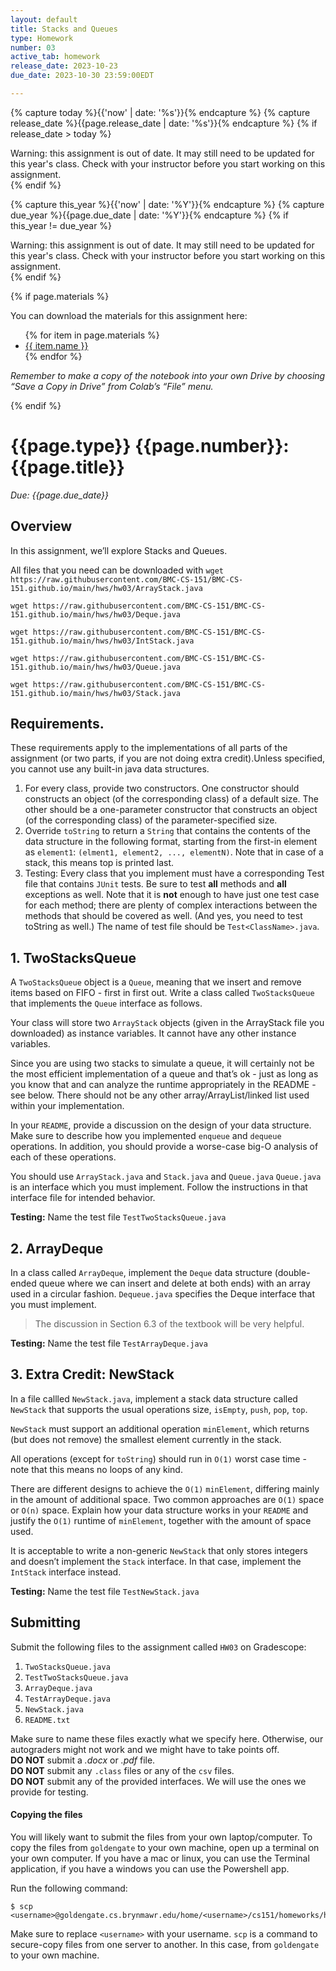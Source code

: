 ```yaml
---
layout: default
title: Stacks and Queues
type: Homework
number: 03
active_tab: homework
release_date: 2023-10-23
due_date: 2023-10-30 23:59:00EDT

---
```


<!-- Check whether the assignment is ready to release -->
{% capture today %}{{'now' | date: '%s'}}{% endcapture %}
{% capture release_date %}{{page.release_date | date: '%s'}}{% endcapture %}
{% if release_date > today %} 
<div class="alert alert-danger">
Warning: this assignment is out of date.  It may still need to be updated for this year's class.  Check with your instructor before you start working on this assignment.
</div>
{% endif %}
<!-- End of check whether the assignment is up to date -->


<!-- Check whether the assignment is up to date -->
{% capture this_year %}{{'now' | date: '%Y'}}{% endcapture %}
{% capture due_year %}{{page.due_date | date: '%Y'}}{% endcapture %}
{% if this_year != due_year %} 
<div class="alert alert-danger">
Warning: this assignment is out of date.  It may still need to be updated for this year's class.  Check with your instructor before you start working on this assignment.
</div>
{% endif %}
<!-- End of check whether the assignment is up to date -->



{% if page.materials %}
<div class="alert alert-info">
You can download the materials for this assignment here:
<ul>
{% for item in page.materials %}
<li><a href="{{item.url}}">{{ item.name }}</a></li>
{% endfor %}
</ul>


<i>Remember to make a copy of the notebook into your own Drive by choosing “Save a Copy in Drive” from Colab’s “File” menu.</i>

</div>
{% endif %}





{{page.type}} {{page.number}}: {{page.title}}
=============================================================

_Due: {{page.due_date}}_

## Overview

In this assignment, we’ll explore Stacks and Queues.

All files that you need can be downloaded with
`wget https://raw.githubusercontent.com/BMC-CS-151/BMC-CS-151.github.io/main/hws/hw03/ArrayStack.java`

`wget https://raw.githubusercontent.com/BMC-CS-151/BMC-CS-151.github.io/main/hws/hw03/Deque.java`

`wget https://raw.githubusercontent.com/BMC-CS-151/BMC-CS-151.github.io/main/hws/hw03/IntStack.java`

`wget https://raw.githubusercontent.com/BMC-CS-151/BMC-CS-151.github.io/main/hws/hw03/Queue.java`

`wget https://raw.githubusercontent.com/BMC-CS-151/BMC-CS-151.github.io/main/hws/hw03/Stack.java`


## Requirements.

These requirements apply to the implementations of all parts of the assignment (or two parts,
if you are not doing extra credit).Unless specified, you cannot use any built-in java data structures.

1. For every class, provide two constructors. One constructor should constructs an object (of the corresponding class) of a default size. The other should be a one-parameter constructor that constructs 
an object (of the corresponding class) of the parameter-specified size. 
2. Override `toString` to return a `String` that contains the contents of the
data structure in the following format, starting from the first-in element as
`element1`: `(elment1, element2, ..., elementN)`.
Note that in case of a stack, this means top is printed last.
3. Testing: Every class that you implement must have a corresponding Test file
that contains `JUnit` tests. Be sure to test **all** methods and **all** exceptions as well. Note that it is 
**not** enough to have just one test case for each method; there are plenty of complex interactions between the methods that should be covered as well. (And yes, you need to test toString as well.)
The name of test file should be `Test<ClassName>.java`.

## 1. TwoStacksQueue

A `TwoStacksQueue` object is a `Queue`, meaning that we insert and remove
items based on FIFO - first in first out.
Write a class called `TwoStacksQueue` that implements the `Queue` interface as follows.

Your class will store two `ArrayStack` objects (given in the ArrayStack file you downloaded) as instance variables.
It cannot have any other instance variables.

Since you are using two stacks to simulate a queue, it
will certainly not be the most efficient implementation of a queue and
that’s ok - just as long as you know that and can analyze the runtime
appropriately in the README - see below. There should not be any other
array/ArrayList/linked list used within your implementation.

In your `README`, provide a discussion on the design of your data
structure.
Make sure to describe how you implemented `enqueue` and `dequeue`
operations. In addition, you should provide a worse-case big-O analysis
of each of these operations.

You should use 
`ArrayStack.java` and `Stack.java` and `Queue.java` 
`Queue.java` is an interface which you must implement. Follow the instructions in that interface file for intended behavior. 


**Testing:** Name the test file `TestTwoStacksQueue.java`

## 2. ArrayDeque
In a class called `ArrayDeque`, implement the `Deque` data structure (double-ended queue where we can insert
and delete at both ends) with an array used in a circular fashion.
`Dequeue.java` specifies the
Deque interface that you must implement.

> The discussion in Section 6.3 of the textbook will be very helpful.

**Testing:** Name the test file `TestArrayDeque.java`

## 3. Extra Credit: NewStack
In a file callled `NewStack.java`,
implement a stack data structure called `NewStack`
that supports the usual operations size, `isEmpty`, `push`,
`pop`, `top`.

`NewStack` must support an 
additional operation `minElement`, which returns (but does
not remove) the smallest element currently in the stack.

All operations
(except for `toString`) should run in `O(1)` worst case time - note that this
means no loops of any kind.

There are different designs to achieve the `O(1)`
`minElement`, differing mainly in the amount of additional space. 
Two common approaches are `O(1)` space or `O(n)` space. Explain how your data structure
works in your `README` and justify the `O(1)` runtime of `minElement`, together with
the amount of space used. 

It is acceptable to write a non-generic `NewStack`
that only stores integers and doesn’t implement the `Stack` interface. In that
case, implement the `IntStack` interface instead.

**Testing:** Name the test file `TestNewStack.java`

## Submitting

Submit the following files to the assignment called `HW03` on Gradescope:

1. `TwoStacksQueue.java`
2. `TestTwoStacksQueue.java`
3. `ArrayDeque.java`
3. `TestArrayDeque.java`
4. `NewStack.java`
4. `README.txt`

Make sure to name these files exactly what we specify here. Otherwise,
our autograders might not work and we might have to take points off.
<br>
**DO NOT** submit a *.docx* or *.pdf* file.
<br>
**DO NOT** submit any `.class` files or any of the `csv` files.
<br>
**DO NOT** submit any of the provided interfaces. We will use the ones
we provide for testing.

#### Copying the files 
You will likely want to submit the files from your own laptop/computer.
To copy the files from `goldengate` to your own machine, 
open up a terminal on your own computer. If you have a mac or linux, you can use the 
Terminal application, if you have a windows you can use the Powershell app.

Run the following command:

```bassh
$ scp <username>@goldengate.cs.brynmawr.edu/home/<username>/cs151/homeworks/hw00/*
```

Make sure to replace `<username>` with your username. `scp` is a command to secure-copy files
from one server to another. In this case, from `goldengate` to your own machine.

